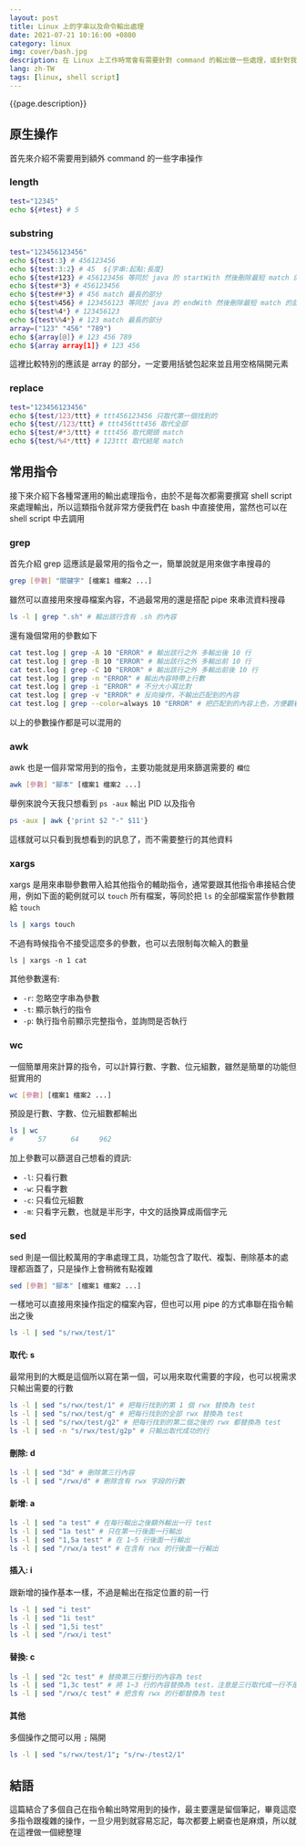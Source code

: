 ```yaml
---
layout: post
title: Linux 上的字串以及命令輸出處理
date: 2021-07-21 10:16:00 +0800
category: linux
img: cover/bash.jpg
description: 在 Linux 上工作時常會有需要針對 command 的輸出做一些處理，或針對我們需要的部分做字串操作，一般在程式語言中都會有原生或是第三方提供的 API 可以使用，那在 Linux 上的話也有類似的東西，就如同前一篇介紹的 shell script 一樣，用不同的 command 去做不同的處理，不僅僅可以在 bash 上使用，也可以套用到 script 之中，讓自動化工作更進一步
lang: zh-TW
tags: [linux, shell script]
---
```


{{page.description}}

## 原生操作
首先來介紹不需要用到額外 command 的一些字串操作

### length

```bash
test="12345"
echo ${#test} # 5
```

### substring

```bash
test="123456123456"
echo ${test:3} # 456123456
echo ${test:3:2} # 45  ${字串:起點:長度}
echo ${test#123} # 456123456 等同於 java 的 startWith 然後刪除最短 match 的部分，匹配不到則輸出完整字串
echo ${test#*3} # 456123456
echo ${test##*3} # 456 match 最長的部分
echo ${test%456} # 123456123 等同於 java 的 endWith 然後刪除最短 match 的部分，匹配不到則輸出完整字串
echo ${test%4*} # 123456123
echo ${test%%4*} # 123 match 最長的部分
array=("123" "456" "789")
echo ${array[@]} # 123 456 789
echo ${array array[1]} # 123 456
```

這裡比較特別的應該是 array 的部分，一定要用括號包起來並且用空格隔開元素

### replace

```bash
test="123456123456"
echo ${test/123/ttt} # ttt456123456 只取代第一個找到的
echo ${test//123/ttt} # ttt456ttt456 取代全部
echo ${test/#*3/ttt} # ttt456 取代開頭 match
echo ${test/%4*/ttt} # 123ttt 取代結尾 match
```

## 常用指令
接下來介紹下各種常運用的輸出處理指令，由於不是每次都需要撰寫 shell script 來處理輸出，所以這類指令就非常方便我們在 bash 中直接使用，當然也可以在 shell script 中去調用

### grep
首先介紹 grep 這應該是最常用的指令之一，簡單說就是用來做字串搜尋的

```bash
grep [參數] "關鍵字" [檔案1 檔案2 ...]
```

雖然可以直接用來搜尋檔案內容，不過最常用的還是搭配 pipe 來串流資料搜尋

```bash
ls -l | grep ".sh" # 輸出該行含有 .sh 的內容
```

還有幾個常用的參數如下
```bash
cat test.log | grep -A 10 "ERROR" # 輸出該行之外 多輸出後 10 行
cat test.log | grep -B 10 "ERROR" # 輸出該行之外 多輸出前 10 行
cat test.log | grep -C 10 "ERROR" # 輸出該行之外 多輸出前後 10 行
cat test.log | grep -n "ERROR" # 輸出內容時帶上行數
cat test.log | grep -i "ERROR" # 不分大小寫比對
cat test.log | grep -v "ERROR" # 反向操作，不輸出匹配到的內容
cat test.log | grep --color=always 10 "ERROR" # 把匹配到的內容上色，方便觀看
```

以上的參數操作都是可以混用的

### awk
awk 也是一個非常常用到的指令，主要功能就是用來篩選需要的 `欄位`

```bash
awk [參數] "腳本" [檔案1 檔案2 ...]
```

舉例來說今天我只想看到 `ps -aux` 輸出 PID 以及指令
```bash
ps -aux | awk {'print $2 "-" $11'}
```

這樣就可以只看到我想看到的訊息了，而不需要整行的其他資料

### xargs
xargs 是用來串聯參數帶入給其他指令的輔助指令，通常要跟其他指令串接結合使用，例如下面的範例就可以 `touch` 所有檔案，等同於把 `ls` 的全部檔案當作參數餵給 `touch`

```bash
ls | xargs touch
```

不過有時候指令不接受這麼多的參數，也可以去限制每次輸入的數量

```
ls | xargs -n 1 cat
```

其他參數還有:
+ `-r`: 忽略空字串為參數
+ `-t`: 顯示執行的指令
+ `-p`: 執行指令前顯示完整指令，並詢問是否執行

### wc
一個簡單用來計算的指令，可以計算行數、字數、位元組數，雖然是簡單的功能但挺實用的

```bash
wc [參數] [檔案1 檔案2 ...]
```

預設是行數、字數、位元組數都輸出
```bash
ls | wc
#      57      64     962
```

加上參數可以篩選自己想看的資訊:
+ `-l`: 只看行數
+ `-w`: 只看字數
+ `-c`: 只看位元組數
+ `-m`: 只看字元數，也就是半形字，中文的話換算成兩個字元

### sed
sed 則是一個比較萬用的字串處理工具，功能包含了取代、複製、刪除基本的處理都涵蓋了，只是操作上會稍微有點複雜

```bash
sed [參數] "腳本" [檔案1 檔案2 ...]
```

一樣地可以直接用來操作指定的檔案內容，但也可以用 pipe 的方式串聯在指令輸出之後

```bash
ls -l | sed "s/rwx/test/1"
```

#### 取代: s
最常用到的大概是這個所以寫在第一個，可以用來取代需要的字段，也可以視需求只輸出需要的行數
```bash
ls -l | sed "s/rwx/test/1" # 把每行找到的第 1 個 rwx 替換為 test
ls -l | sed "s/rwx/test/g" # 把每行找到的全部 rwx 替換為 test
ls -l | sed "s/rwx/test/g2" # 把每行找到的第二個之後的 rwx 都替換為 test
ls -l | sed -n "s/rwx/test/g2p" # 只輸出取代成功的行
```

#### 刪除: d
```bash
ls -l | sed "3d" # 刪除第三行內容
ls -l | sed "/rwx/d" # 刪除含有 rwx 字段的行數
```

#### 新增: a
```bash
ls -l | sed "a test" # 在每行輸出之後額外輸出一行 test
ls -l | sed "1a test" # 只在第一行後面一行輸出
ls -l | sed "1,5a test" # 在 1~5 行後面一行輸出
ls -l | sed "/rwx/a test" # 在含有 rwx 的行後面一行輸出
```

#### 插入: i
跟新增的操作基本一樣，不過是輸出在指定位置的前一行
```bash
ls -l | sed "i test"
ls -l | sed "1i test"
ls -l | sed "1,5i test"
ls -l | sed "/rwx/i test"
```

#### 替換: c
```bash
ls -l | sed "2c test" # 替換第三行整行的內容為 test
ls -l | sed "1,3c test" # 將 1~3 行的內容替換為 test，注意是三行取代成一行不是每行替換
ls -l | sed "/rwx/c test" # 把含有 rwx 的行都替換為 test
```

#### 其他
多個操作之間可以用 `;` 隔開
```bash
ls -l | sed "s/rwx/test/1"; "s/rw-/test2/1"
```

## 結語
這篇結合了多個自己在指令輸出時常用到的操作，最主要還是留個筆記，畢竟這麼多指令跟複雜的操作，一旦少用到就容易忘記，每次都要上網查也是麻煩，所以就在這裡做一個總整理